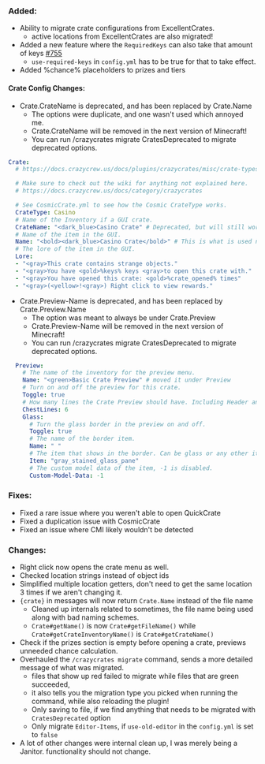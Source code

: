 ### Added:
- Ability to migrate crate configurations from ExcellentCrates.
  - active locations from ExcellentCrates are also migrated!
- Added a new feature where the `RequiredKeys` can also take that amount of keys [#755](https://github.com/Crazy-Crew/CrazyCrates/issues/755)
  - `use-required-keys` in `config.yml` has to be true for that to take effect.
- Added %chance% placeholders to prizes and tiers

#### Crate Config Changes:
- Crate.CrateName is deprecated, and has been replaced by Crate.Name
  - The options were duplicate, and one wasn't used which annoyed me.
  - Crate.CrateName will be removed in the next version of Minecraft!
  - You can run /crazycrates migrate CratesDeprecated to migrate deprecated options.
```yml
Crate:
  # https://docs.crazycrew.us/docs/plugins/crazycrates/misc/crate-types

  # Make sure to check out the wiki for anything not explained here.
  # https://docs.crazycrew.us/docs/category/crazycrates

  # See CosmicCrate.yml to see how the Cosmic CrateType works.
  CrateType: Casino
  # Name of the Inventory if a GUI crate.
  CrateName: "<dark_blue>Casino Crate" # Deprecated, but will still work
  # Name of the item in the GUI.
  Name: "<bold><dark_blue>Casino Crate</bold>" # This is what is used now if CrateName isn't found
  # The lore of the item in the GUI.
  Lore:
  - "<gray>This crate contains strange objects."
  - "<gray>You have <gold>%keys% keys <gray>to open this crate with."
  - "<gray>You have opened this crate: <gold>%crate_opened% times"
  - "<gray>(<yellow>!<gray>) Right click to view rewards."
```
- Crate.Preview-Name is deprecated, and has been replaced by Crate.Preview.Name
  - The option was meant to always be under Crate.Preview
  - Crate.Preview-Name will be removed in the next version of Minecraft!
  - You can run /crazycrates migrate CratesDeprecated to migrate deprecated options.
```yml
  Preview:
    # The name of the inventory for the preview menu.
    Name: "<green>Basic Crate Preview" # moved it under Preview
    # Turn on and off the preview for this crate.
    Toggle: true
    # How many lines the Crate Preview should have. Including Header and Bottom (Between 3 and 6)
    ChestLines: 6
    Glass:
      # Turn the glass border in the preview on and off.
      Toggle: true
      # The name of the border item.
      Name: " "
      # The item that shows in the border. Can be glass or any other item.
      Item: "gray_stained_glass_pane"
      # The custom model data of the item, -1 is disabled.
      Custom-Model-Data: -1 
```

### Fixes:
- Fixed a rare issue where you weren't able to open QuickCrate
- Fixed a duplication issue with CosmicCrate
- Fixed an issue where CMI likely wouldn't be detected

### Changes:
- Right click now opens the crate menu as well.
- Checked location strings instead of object ids
- Simplified multiple location getters, don't need to get the same location 3 times if we aren't changing it.
- `{crate}` in messages will now return `Crate.Name` instead of the file name
  - Cleaned up internals related to sometimes, the file name being used along with bad naming schemes.
  - `Crate#getName()` is now `Crate#getFileName()` while `Crate#getCrateInventoryName()` is `Crate#getCrateName()`
- Check if the prizes section is empty before opening a crate, previews unneeded chance calculation.
- Overhauled the `/crazycrates migrate` command, sends a more detailed message of what was migrated.
  - files that show up red failed to migrate while files that are green succeeded,
  - it also tells you the migration type you picked when running the command, while also reloading the plugin!
  - Only saving to file, if we find anything that needs to be migrated with `CratesDeprecated` option
  - Only migrate `Editor-Items`, if `use-old-editor` in the `config.yml` is set to `false`
- A lot of other changes were internal clean up, I was merely being a Janitor. functionality should not change.